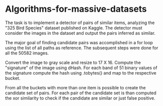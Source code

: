 # Algorithms-for-massive-datasets
The task is to implement a detector of pairs of similar items, analyzing the "325 Bird Species" dataset published on Kaggle. The detector must consider the images in the dataset and output the pairs inferred as similar.

The major goal of finding candidate pairs was accomplished in a for loop using the list of all paths as reference. The subsequent steps were done for all the 50582 images. 

Convert the image to gray scale and resize to 17 X 16. Compute the "signature" of the image using dHash. For each band of 51 binary values of the signature compute the hash using .tobytes() and map to the respective bucket.

From all the buckets with more than one item is possible to create the candidate set of pairs. For each pair of the candidate set is than computed the xor similarity to check if the candidate are similar or just false positive. 
